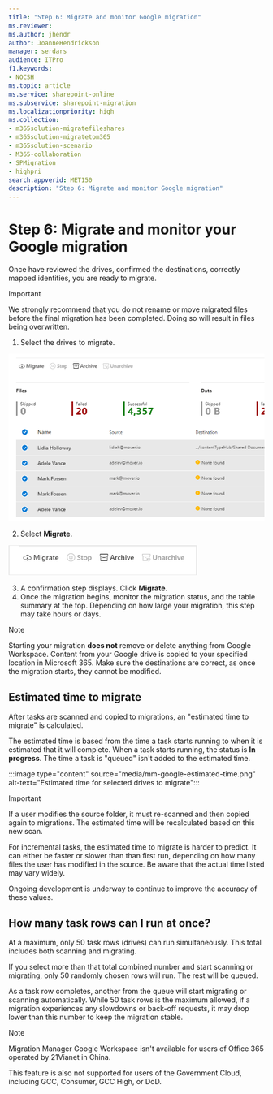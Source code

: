 ```yaml
---
title: "Step 6: Migrate and monitor Google migration"
ms.reviewer: 
ms.author: jhendr
author: JoanneHendrickson
manager: serdars
audience: ITPro
f1.keywords:
- NOCSH
ms.topic: article
ms.service: sharepoint-online
ms.subservice: sharepoint-migration
ms.localizationpriority: high
ms.collection: 
- m365solution-migratefileshares
- m365solution-migratetom365
- m365solution-scenario
- M365-collaboration
- SPMigration
- highpri
search.appverid: MET150
description: "Step 6: Migrate and monitor Google migration"
---
```

# Step 6:  Migrate and monitor your Google migration

Once have reviewed the drives, confirmed the destinations, correctly mapped identities, you are ready to migrate.

>[!Important]
>We strongly recommend that you do not rename or move migrated files before the final migration has been completed.  Doing so will result in files being overwritten.


1. Select the drives to migrate.

![Select drives to migrate](media/mm-box-select-to-migrate.png)

2. Select **Migrate**.

![Select migrate button](media/mm-box-migrate-button.png) 

3. A confirmation step displays.  Click **Migrate**.  
4. Once the migration begins, monitor the migration status, and the table summary at the top. Depending on how large your migration, this step may take hours or days.

>[!Note]
> Starting your migration **does not** remove or delete anything from Google Workspace. Content from your Google drive is copied to your specified location in Microsoft 365. Make sure the destinations are correct, as once the migration starts, they cannot be modified.

## Estimated time to migrate

After tasks are scanned and copied to migrations, an "estimated time to migrate" is calculated.

The estimated time is based from the time a task starts running to when it is estimated that it will complete. When a task starts running, the status is **In progress**. The time a task is "queued" isn't added to the estimated time. 

:::image type="content" source="media/mm-google-estimated-time.png" alt-text="Estimated time for selected drives to migrate":::

>[!Important]
>If a user modifies the source folder, it must re-scanned and then copied again to migrations. The estimated time will be recalculated based on this new scan.

For incremental tasks, the estimated time to migrate is harder to predict. It can either be faster or slower than than first run, depending on how many files the user has modified in the source. Be aware that the actual time listed may vary widely. 

Ongoing development is underway to continue to improve the accuracy of these values.


## How many task rows can I run at once?

At a maximum, only 50 task rows (drives) can run simultaneously. This total includes both scanning and migrating.

If you select more than that total combined number and start scanning or migrating, only 50 randomly chosen rows will run. The rest will be queued.

As a task row completes, another from the queue will start migrating or scanning automatically.  While 50 task rows is the maximum allowed, if a migration experiences any slowdowns or back-off requests, it may drop lower than this number to keep the migration stable.


>[!NOTE]
>Migration Manager Google Workspace isn't available for users of Office 365 operated by 21Vianet in China.
>
> This feature is also not supported for users of the Government Cloud, including GCC, Consumer, GCC High, or DoD.
